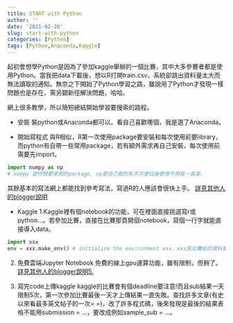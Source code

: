 ```yaml
---
title: START with Python
author: ''
date: '2021-02-20'
slug: start-with-python
categories: [Python]
tags: [Python,Anaconda,Kaggle]
---
```


起初會想學Python是因為了參加kaggle舉辦的一個比賽，其中大多參賽者都是使用Python。當我把data下載後，想以R打開train.csv，系統卻跳出資料量太大而無法讀取的通知。無奈之下開始了Python學習之路，雖說用了Python才發現一樣問題也是存在，需另闢新徑解決問題，哈哈。

網上很多教學，所以簡短總結開始學習要搜索的路程。

- 安裝
裝python或Anaconda都可以。看自己喜歡哪個，我是選了Anaconda。

- 開始寫程式
與R相似，R第一次使用package要安裝和每次使用前要library，而python有自帶一些常用package，若有額外需求再自己安裝，每次使用前需要先import。

```python
import numpy as np
# numpy 是你想要使用的package, np是自己取的名字方便日後使用不用寫一長串。
```
其餘基本的寫法網上都能找到參考寫法，寫過R的人應該會很快上手。
[詳見其他人的blogger說明](http://tw.gitbook.net/python/python_basic_operators.html)

- Kaggle
1.Kaggle裡有個notebook的功能，可在裡面直接挑選寫r或python...。若參加比賽，直接在比賽那頁開個notebook，寫個一行字就能直接導入data。

```python
import xxx
env = xxx.make_env() # initialize the environment xxx，xxx是比賽給的資料庫名稱。
```
2. 免費雲端Jupyter Notebook
免費的線上gpu運算功能，雖有限制，但夠了。
[詳見其他人的blogger說明5.](https://zhuanlan.zhihu.com/p/166151381)

3. 寫完code上傳kaggle
kaggle的比賽會有個deadline要注意!而且sub結果一天限制5次，第一次參加比賽最後一天才上傳結果一直失敗。查找許多文章(有史以來看最多英文帖子的一次= =)，改了許多程式碼，後來發現是最後的結果表格不能用submission = ...，要改成例如sample_sub = ...。